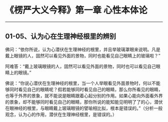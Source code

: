 # 《楞严大义今释》第一章 心性本体论

------

## 01-05、认为心在生理神经根里的辨别

佛问：“依你所说，认为心潜伏在生理神经的根里，并且举玻璃罩眼来说明。凡是戴上眼镜的人，固然可以看见外面的景物，同时也能看见自己眼睛上的玻璃啦？”

阿难答：“戴上玻璃眼镜的人，固然可以看见外面的景物，同时也可以看见自己眼睛上的眼镜。”

佛说：“你说心潜伏在生理神经的根里，当一个人举眼看见外面景物时，何以不能够同时看见自己的眼睛呢？假若能够同时看见自己的眼睛，那么你所看见的眼睛，也等于外界的景象，就不能说是眼睛跟着心起分别的作用。如果心能向外面看外界的景象，却不能够同时看见自己的眼睛，那你所说的能知能见明明了了的心，潜伏在眼神经的根里，与眼睛戴上玻璃眼镜的譬喻相比拟，根本是错误的。”（分析一般观念，认为心的作用，潜伏在生理神经根里，是错误的。）

